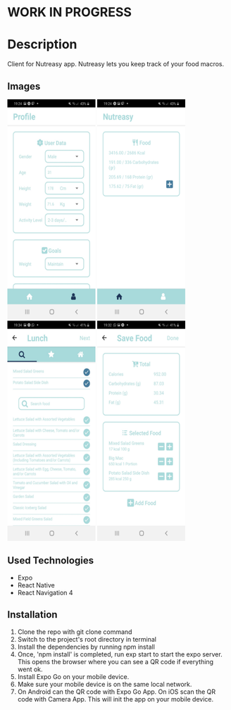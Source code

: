 # WORK IN PROGRESS

# Description

Client for Nutreasy app. Nutreasy lets you keep track of your food macros.

## Images
<p float="left">
  <img src="https://github.com/angelokeirsebilck/nutreasy-client/blob/develop/Images/nutreasy1.jpeg" width="200" height="500" />
<img src="https://github.com/angelokeirsebilck/nutreasy-client/blob/develop/Images/nutreasy2.jpeg" width="200" height="500" />
<img src="https://github.com/angelokeirsebilck/nutreasy-client/blob/develop/Images/nutreasy3.jpeg" width="200" height="500" />
<img src="https://github.com/angelokeirsebilck/nutreasy-client/blob/develop/Images/nutreasy4.jpeg" width="200" height="500" />
</p>




## Used Technologies

- Expo
- React Native
- React Navigation 4

## Installation

1. Clone the repo with git clone command
2. Switch to the project's root directory in terminal
3. Install the dependencies by running npm install
4. Once, 'npm install' is completed, run exp start to start the expo server. This opens the browser where you can see a QR code if everything went ok.
5. Install Expo Go on your mobile device.
6. Make sure your mobile device is on the same local network.
7. On Android can the QR code with Expo Go App. On iOS scan the QR code with Camera App. This will init the app on your mobile device.
